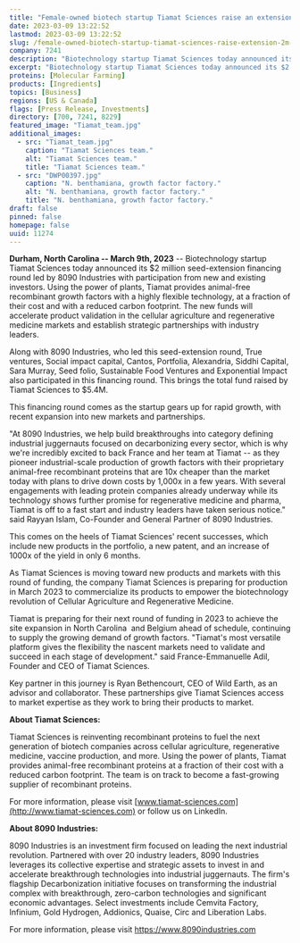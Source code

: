 ```yaml
---
title: "Female-owned biotech startup Tiamat Sciences raise an extension of $2M to accelerate product validation and strategic partnerships"
date: 2023-03-09 13:22:52
lastmod: 2023-03-09 13:22:52
slug: /female-owned-biotech-startup-tiamat-sciences-raise-extension-2m-accelerate-product
company: 7241
description: "Biotechnology startup Tiamat Sciences today announced its $2 million seed-extension financing round led by 8090 Industries with participation from new and existing investors."
excerpt: "Biotechnology startup Tiamat Sciences today announced its $2 million seed-extension financing round led by 8090 Industries with participation from new and existing investors."
proteins: [Molecular Farming]
products: [Ingredients]
topics: [Business]
regions: [US & Canada]
flags: [Press Release, Investments]
directory: [700, 7241, 8229]
featured_image: "Tiamat_team.jpg"
additional_images:
  - src: "Tiamat_team.jpg"
    caption: "Tiamat Sciences team."
    alt: "Tiamat Sciences team."
    title: "Tiamat Sciences team."
  - src: "DWP00397.jpg"
    caption: "N. benthamiana, growth factor factory."
    alt: "N. benthamiana, growth factor factory."
    title: "N. benthamiana, growth factor factory."
draft: false
pinned: false
homepage: false
uuid: 11274
---
```

**Durham, North Carolina -- March 9th, 2023** -- Biotechnology startup
Tiamat Sciences today announced its \$2 million seed-extension financing
round led by 8090 Industries with participation from new and existing
investors. Using the power of plants, Tiamat provides animal-free
recombinant growth factors with a highly flexible technology, at a
fraction of their cost and with a reduced carbon footprint. The new
funds will accelerate product validation in the cellular agriculture and
regenerative medicine markets and establish strategic partnerships with
industry leaders.

Along with 8090 Industries, who led this seed-extension round, True
ventures, Social impact capital, Cantos, Portfolia, Alexandria, Siddhi
Capital, Sara Murray, Seed folio, Sustainable Food Ventures and
Exponential Impact also participated in this financing round. This
brings the total fund raised by Tiamat Sciences to \$5.4M.

This financing round comes as the startup gears up for rapid growth,
with recent expansion into new markets and partnerships.

"At 8090 Industries, we help build breakthroughs into category defining
industrial juggernauts focused on decarbonizing every sector, which is
why we're incredibly excited to back France and her team at Tiamat -- as
they pioneer industrial-scale production of growth factors with their
proprietary animal-free recombinant proteins that are 10x cheaper than
the market today with plans to drive down costs by 1,000x in a few
years. With several engagements with leading protein companies already
underway while its technology shows further promise for regenerative
medicine and pharma, Tiamat is off to a fast start and industry leaders
have taken serious notice." said Rayyan Islam, Co-Founder and General
Partner of 8090 Industries.

This comes on the heels of Tiamat Sciences' recent successes, which
include new products in the portfolio, a new patent, and an increase of
1000x of the yield in only 6 months.

As Tiamat Sciences is moving toward new products and markets with this
round of funding, the company Tiamat Sciences is preparing for
production in March 2023 to commercialize its products to empower the
biotechnology revolution of Cellular Agriculture and Regenerative
Medicine.

Tiamat is preparing for their next round of funding in 2023 to achieve
the site expansion in North Carolina  and Belgium ahead of schedule,
continuing to supply the growing demand of growth factors. "Tiamat's
most versatile platform gives the flexibility the nascent markets need
to validate and succeed in each stage of development." said
France-Emmanuelle Adil, Founder and CEO of Tiamat Sciences.

Key partner in this journey is Ryan Bethencourt, CEO of Wild Earth, as
an advisor and collaborator. These partnerships give Tiamat Sciences
access to market expertise as they work to bring their products to
market.

**About Tiamat Sciences:**

Tiamat Sciences is reinventing recombinant proteins to fuel the next
generation of biotech companies across cellular agriculture,
regenerative medicine, vaccine production, and more. Using the power of
plants, Tiamat provides animal-free recombinant proteins at a fraction
of their cost with a reduced carbon footprint. The team is on track to
become a fast-growing supplier of recombinant proteins.

For more information, please visit
[www.tiamat-sciences.com](http://www.tiamat-sciences.com) or follow us
on LinkedIn.

**About 8090 Industries:**

8090 Industries is an investment firm focused on leading the next
industrial revolution. Partnered with over 20 industry leaders, 8090
Industries leverages its collective expertise and strategic assets to
invest in and accelerate breakthrough technologies into industrial
juggernauts. The firm's flagship Decarbonization initiative focuses on
transforming the industrial complex with breakthrough, zero-carbon
technologies and significant economic advantages. Select investments
include Cemvita Factory, Infinium, Gold Hydrogen, Addionics, Quaise,
Circ and Liberation Labs.

For more information, please visit <https://www.8090industries.com>
